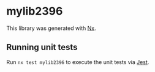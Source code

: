 # mylib2396

This library was generated with [Nx](https://nx.dev).

## Running unit tests

Run `nx test mylib2396` to execute the unit tests via [Jest](https://jestjs.io).
